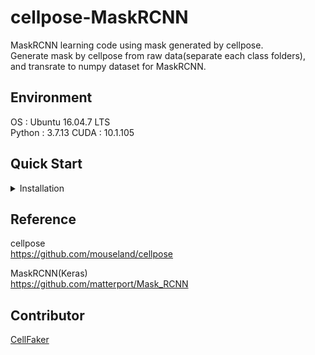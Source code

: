 # cellpose-MaskRCNN
MaskRCNN learning code using mask generated by cellpose.  
Generate mask by cellpose from raw data(separate each class folders),  
and transrate to numpy dataset for MaskRCNN.   

## Environment
OS : Ubuntu 16.04.7 LTS  
Python : 3.7.13
CUDA : 10.1.105

## Quick Start
<details><summary>Installation</summary>
  
```
  git clone https://github.com/CellFaker/cellpose-MaskRCNN/
  cd cellpose-MaskRCNN
  pip install -r requirment.txt 
```
  
  
</details>

## Reference
cellpose  
https://github.com/mouseland/cellpose

MaskRCNN(Keras)  
https://github.com/matterport/Mask_RCNN

## Contributor
[CellFaker](https://github.com/CellFaker)
